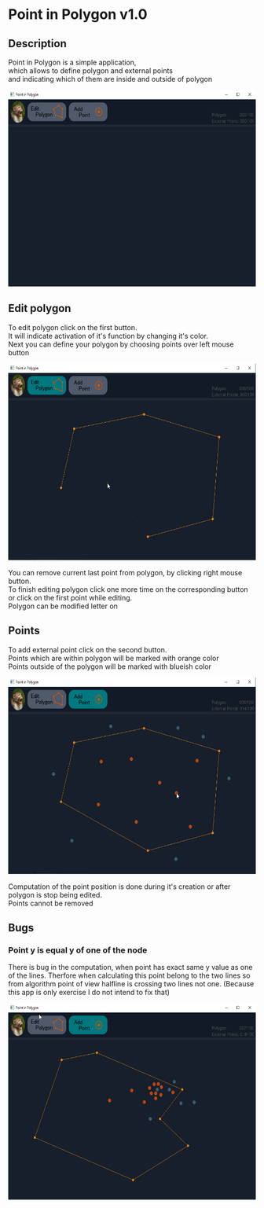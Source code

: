 # Point in Polygon v1.0
## Description
Point in Polygon is a simple application,</br>
which allows to define polygon and external points</br>
and indicating which of them are inside and outside of polygon

<img src="./notes/main.png" width="640" height="400">

## Edit polygon
To edit polygon click on the first button.</br>
It will indicate activation of it's function by changing it's color. </br>
Next you can define your polygon by choosing points over left mouse button</br>

<img src="./notes/editing_polygon.png" width="640" height="400">

You can remove current last point from polygon, by clicking right mouse button.</br>
To finish editing polygon click one more time on the corresponding button or click on the first point while editing. </br>
Polygon can be modified letter on

## Points

To add external point click on the second button. </br>
Points which are within polygon will be marked with orange color </br>
Points outside of the polygon will be marked with blueish color </br>

<img src="./notes/computing_points.png" width="640" height="400">

Computation of the point position is done during it's creation or after polygon is stop being edited. </br>
Points cannot be removed

## Bugs
### Point y is equal y of one of the node
There is bug in the computation, when point has exact same y value as one of the lines.
Therfore when calculating this point belong to the two lines so from algorithm point of view 
halfline is crossing two lines not one. (Because this app is only exercise I do not intend to fix that) 

<img src="./notes/bug_01.png" width="640" height="400">




